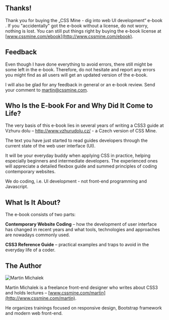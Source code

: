 Thanks!
-------

Thank you for buying the „CSS Mine - dig into web UI development“ e-book . If
you "accidentally" got the e-book without a license, do not worry, nothing is
lost. You can still put things right by buying the e-book license at
[www.cssmine.com/ebook](http://www.cssmine.com/ebook).

Feedback
--------

Even though I have done everything to avoid errors, there still might be some
left in the e-book. Therefore, do not hesitate and report any errors you might
find as all users will get an updated version of the e-book.

I will also be glad for any feedback in general or an e-book review. Send your
comment to <martin@cssmine.com>.

Who Is the E-book For and Why Did It Come to Life?
--------------------------------------------------

The very basis of this e-book lies in several years of writing a CSS3 guide at
Vzhuru dolu – <http://www.vzhurudolu.cz/> - a Czech version of CSS Mine.

The text you have just started to read guides developers through the current
state of the web user interface (UI).

It will be your everyday buddy when applying CSS in practice, helping especially
beginners and intermediate developers. The experienced ones will appreciate a
detailed flexbox guide and summed principles of coding contemporary websites.

We do coding, i.e. UI development - not front-end programming and Javascript.

What Is It About?
-----------------

The e-book consists of two parts:

**Contemporary Website Coding** – how the development of user interface has
changed in recent years and what tools, technologies and approaches are nowadays
commonly used.

**CSS3 Reference Guide** – practical examples and traps to avoid in the everyday
life of a coder.

The Author
----------

![Martin Michalek](images/autor.jpg)

Martin Michalek is a freelance front-end designer who writes about CSS3 and
holds lectures – [www.cssmine.com/martin](http://www.cssmine.com/martin).

He organizes trainings focused on responsive design, Bootstrap framework and
modern web front-end.
